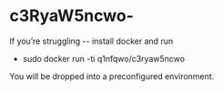 # c3RyaW5ncwo-

If you’re struggling -- install docker and run
- sudo docker run -ti q1nfqwo/c3ryaw5ncwo

You will be dropped into a preconfigured environment.
